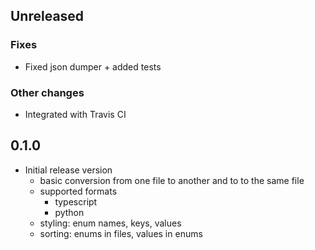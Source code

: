 ## Unreleased

### Fixes

* Fixed json dumper + added tests

### Other changes

* Integrated with Travis CI

## 0.1.0

* Initial release version
  * basic conversion from one file to another and to to the same file
  * supported formats
    * typescript
    * python
  * styling: enum names, keys, values
  * sorting: enums in files, values in enums
